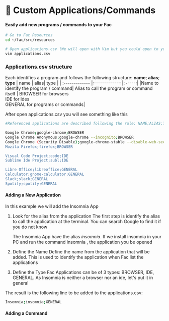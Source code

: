 # :wrench: Custom Applications/Commands

#### Easily add new programs / commands to your Fac

```bash
# Go to Fac Resources
cd ~/fac/src/resources

# Open applications.csv (We will open with Vim but you could open to your favorite editor)
vim applications.csv
```

### Applications.csv structure

Each identifies a program and follows the following structure: **name**; **alias**; **type**
| name | alias| type  |
| :------------- |:-------------:| :-----:|
|Name to identify the program / command| Alias to call the program or command itself | BROWSER for browsers <br> IDE for Ides <br> GENERAL for programs or commands|

After open applications.csv you will see something like this

```bash
#Referenced applications are described following the rule: NAME;ALIAS;TYPE  

Google Chrome;google-chrome;BROWSER
Google Chrome Anonymous;google-chrome --incognito;BROWSER
Google Chrome (Security Disable);google-chrome-stable --disable-web-security --user-data-dir=~/.config/google-chrome/Default";BROWSER
Mozila Firefox;firefox;BROWSER

Visual Code Project;code;IDE
Sublime Ide Project;subl;IDE

Libre Office;libreoffice;GENERAL
Calculator;gnome-calculator;GENERAL
Slack;slack;GENERAL
Spotify;spotify;GENERAL
```
#### Adding a New Application

In this example we will add the Insomnia App

1) Look for the alias from the application
   The first step is identify the alias to call the application at the terminal. You can search Google to find it if you do not know

   The Insomnia App have the alias *insomnia*. If we install insomnia in your PC and run the command insomnia , the application you be opened

2) Define the Name
   Define the name from the application that will be added. This is used to identify the application when Fac list the applications

3) Define the Type
   Fac Applications can be of 3 types: BROWSER, IDE, GENERAL. As Insomnia is neither a browser nor  an ide, let's put it in general

The result is the following line to be added to the applications.csv:

```bash
Insomnia;insomnia;GENERAL
```
#### Adding a Command


